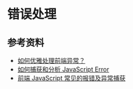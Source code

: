 # 错误处理

## 参考资料

-   [如何优雅处理前端异常？](http://jartto.wang/2018/11/20/js-exception-handling/)
-   [如何捕获和分析 JavaScript Error](https://mp.weixin.qq.com/s/5j_oEEVrGP7g0IMNwyT6zw)
-   [前端 JavaScript 常见的报错及异常捕获](https://mp.weixin.qq.com/s/Bib5h1JFUS_DCiB41lXOAg)
